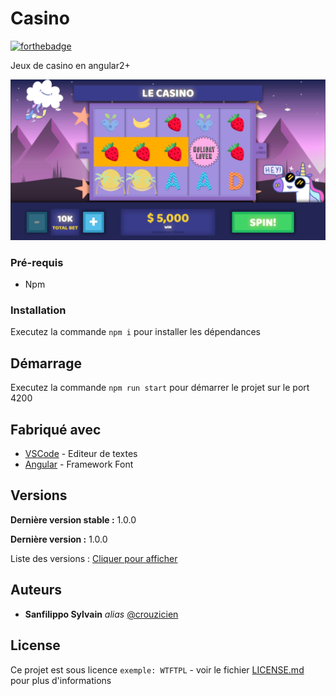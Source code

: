 # Casino

[![forthebadge](http://forthebadge.com/images/badges/built-with-love.svg)](http://forthebadge.com)

Jeux de casino en angular2+

![Alt text](assets/screen2.png)

### Pré-requis

- Npm

### Installation

Executez la commande ``npm i`` pour installer les dépendances

## Démarrage

Executez la commande ``npm run start`` pour démarrer le projet sur le port 4200

## Fabriqué avec

* [VSCode](https://code.visualstudio.com/) - Editeur de textes
* [Angular](https://angular.io/) - Framework Font

## Versions

**Dernière version stable :** 1.0.0

**Dernière version :** 1.0.0

Liste des versions : [Cliquer pour afficher](https://github.com/crouzicien/Casino/tags)

## Auteurs
* **Sanfilippo Sylvain** _alias_ [@crouzicien](https://github.com/crouzicien)

## License
Ce projet est sous licence ``exemple: WTFTPL`` - voir le fichier [LICENSE.md](LICENSE.md) pour plus d'informations

